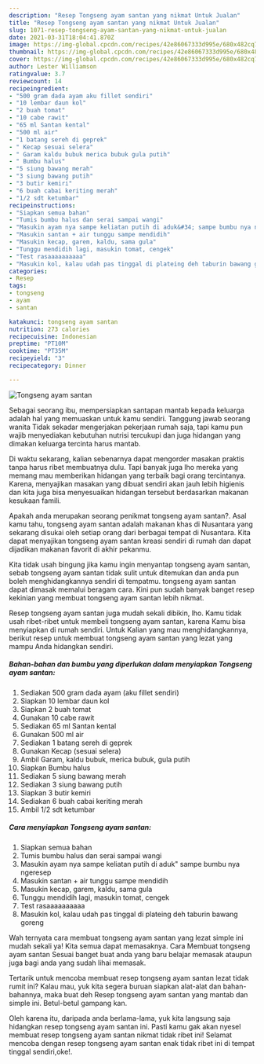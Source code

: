 ```yaml
---
description: "Resep Tongseng ayam santan yang nikmat Untuk Jualan"
title: "Resep Tongseng ayam santan yang nikmat Untuk Jualan"
slug: 1071-resep-tongseng-ayam-santan-yang-nikmat-untuk-jualan
date: 2021-03-31T18:04:41.870Z
image: https://img-global.cpcdn.com/recipes/42e86067333d995e/680x482cq70/tongseng-ayam-santan-foto-resep-utama.jpg
thumbnail: https://img-global.cpcdn.com/recipes/42e86067333d995e/680x482cq70/tongseng-ayam-santan-foto-resep-utama.jpg
cover: https://img-global.cpcdn.com/recipes/42e86067333d995e/680x482cq70/tongseng-ayam-santan-foto-resep-utama.jpg
author: Lester Williamson
ratingvalue: 3.7
reviewcount: 14
recipeingredient:
- "500 gram dada ayam aku fillet sendiri"
- "10 lembar daun kol"
- "2 buah tomat"
- "10 cabe rawit"
- "65 ml Santan kental"
- "500 ml air"
- "1 batang sereh di geprek"
- " Kecap sesuai selera"
- " Garam kaldu bubuk merica bubuk gula putih"
- " Bumbu halus"
- "5 siung bawang merah"
- "3 siung bawang putih"
- "3 butir kemiri"
- "6 buah cabai keriting merah"
- "1/2 sdt ketumbar"
recipeinstructions:
- "Siapkan semua bahan"
- "Tumis bumbu halus dan serai sampai wangi"
- "Masukin ayam nya sampe keliatan putih di aduk&#34; sampe bumbu nya ngeresep"
- "Masukin santan + air tunggu sampe mendidih"
- "Masukin kecap, garem, kaldu, sama gula"
- "Tunggu mendidih lagi, masukin tomat, cengek"
- "Test rasaaaaaaaaaa"
- "Masukin kol, kalau udah pas tinggal di plateing deh taburin bawang goreng"
categories:
- Resep
tags:
- tongseng
- ayam
- santan

katakunci: tongseng ayam santan 
nutrition: 273 calories
recipecuisine: Indonesian
preptime: "PT10M"
cooktime: "PT35M"
recipeyield: "3"
recipecategory: Dinner

---
```



![Tongseng ayam santan](https://img-global.cpcdn.com/recipes/42e86067333d995e/680x482cq70/tongseng-ayam-santan-foto-resep-utama.jpg)

Sebagai seorang ibu, mempersiapkan santapan mantab kepada keluarga adalah hal yang memuaskan untuk kamu sendiri. Tanggung jawab seorang  wanita Tidak sekadar mengerjakan pekerjaan rumah saja, tapi kamu pun wajib menyediakan kebutuhan nutrisi tercukupi dan juga hidangan yang dimakan keluarga tercinta harus mantab.

Di waktu  sekarang, kalian sebenarnya dapat mengorder masakan praktis tanpa harus ribet membuatnya dulu. Tapi banyak juga lho mereka yang memang mau memberikan hidangan yang terbaik bagi orang tercintanya. Karena, menyajikan masakan yang dibuat sendiri akan jauh lebih higienis dan kita juga bisa menyesuaikan hidangan tersebut berdasarkan makanan kesukaan famili. 



Apakah anda merupakan seorang penikmat tongseng ayam santan?. Asal kamu tahu, tongseng ayam santan adalah makanan khas di Nusantara yang sekarang disukai oleh setiap orang dari berbagai tempat di Nusantara. Kita dapat menyajikan tongseng ayam santan kreasi sendiri di rumah dan dapat dijadikan makanan favorit di akhir pekanmu.

Kita tidak usah bingung jika kamu ingin menyantap tongseng ayam santan, sebab tongseng ayam santan tidak sulit untuk ditemukan dan anda pun boleh menghidangkannya sendiri di tempatmu. tongseng ayam santan dapat dimasak memalui beragam cara. Kini pun sudah banyak banget resep kekinian yang membuat tongseng ayam santan lebih nikmat.

Resep tongseng ayam santan juga mudah sekali dibikin, lho. Kamu tidak usah ribet-ribet untuk membeli tongseng ayam santan, karena Kamu bisa menyiapkan di rumah sendiri. Untuk Kalian yang mau menghidangkannya, berikut resep untuk membuat tongseng ayam santan yang lezat yang mampu Anda hidangkan sendiri.

<!--inarticleads1-->

##### Bahan-bahan dan bumbu yang diperlukan dalam menyiapkan Tongseng ayam santan:

1. Sediakan 500 gram dada ayam (aku fillet sendiri)
1. Siapkan 10 lembar daun kol
1. Siapkan 2 buah tomat
1. Gunakan 10 cabe rawit
1. Sediakan 65 ml Santan kental
1. Gunakan 500 ml air
1. Sediakan 1 batang sereh di geprek
1. Gunakan  Kecap (sesuai selera)
1. Ambil  Garam, kaldu bubuk, merica bubuk, gula putih
1. Siapkan  Bumbu halus
1. Sediakan 5 siung bawang merah
1. Sediakan 3 siung bawang putih
1. Siapkan 3 butir kemiri
1. Sediakan 6 buah cabai keriting merah
1. Ambil 1/2 sdt ketumbar




<!--inarticleads2-->

##### Cara menyiapkan Tongseng ayam santan:

1. Siapkan semua bahan
1. Tumis bumbu halus dan serai sampai wangi
1. Masukin ayam nya sampe keliatan putih di aduk&#34; sampe bumbu nya ngeresep
1. Masukin santan + air tunggu sampe mendidih
1. Masukin kecap, garem, kaldu, sama gula
1. Tunggu mendidih lagi, masukin tomat, cengek
1. Test rasaaaaaaaaaa
1. Masukin kol, kalau udah pas tinggal di plateing deh taburin bawang goreng




Wah ternyata cara membuat tongseng ayam santan yang lezat simple ini mudah sekali ya! Kita semua dapat memasaknya. Cara Membuat tongseng ayam santan Sesuai banget buat anda yang baru belajar memasak ataupun juga bagi anda yang sudah lihai memasak.

Tertarik untuk mencoba membuat resep tongseng ayam santan lezat tidak rumit ini? Kalau mau, yuk kita segera buruan siapkan alat-alat dan bahan-bahannya, maka buat deh Resep tongseng ayam santan yang mantab dan simple ini. Betul-betul gampang kan. 

Oleh karena itu, daripada anda berlama-lama, yuk kita langsung saja hidangkan resep tongseng ayam santan ini. Pasti kamu gak akan nyesel membuat resep tongseng ayam santan nikmat tidak ribet ini! Selamat mencoba dengan resep tongseng ayam santan enak tidak ribet ini di tempat tinggal sendiri,oke!.

